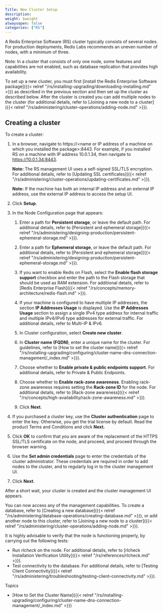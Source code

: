 ```yaml
---
Title: New Cluster Setup
description:
weight: $weight
alwaysopen: false
categories: ["RS"]
---
```

A Redis Enterprise Software (RS) cluster typically consists of several
nodes. For production deployments, Redis Labs recommends an uneven
number of nodes, with a minimum of three.

Note: In a cluster that consists of only one node, some features and
capabilities are not enabled, such as database replication that provides high availability.

To set up a new cluster, you must first [install the Redis Enterprise
Software
package]({{< relref "/rs/installing-upgrading/downloading-installing.md" >}})
as described in the previous section and then set up the cluster as
described below. After the cluster is created you can add multiple nodes
to the cluster (for additional details, refer to [Joining a new node to
a
cluster]({{< relref "/rs/administering/cluster-operations/adding-node.md" >}}).

## Creating a cluster

To create a cluster:

1. In a browser, navigate to https://\<name or IP address of a machine
    on which you installed the package\>:8443. For example, if you
    installed RS on a machine with IP address 10.0.1.34, then navigate
    to https://10.0.1.34:8443.

    **Note:** The RS management UI uses a self-signed SSL/TLS encryption.
    For additional details, refer to [Updating SSL
    certificates]({{< relref "/rs/administering/cluster-operations/updating-certificates.md" >}}).

    **Note:** If the machine has both an internal IP address and an
    external IP address, use the external IP address to access the setup
    UI.

1. Click **Setup**.
1. In the Node Configuration page that appears:

    1. Enter a path for **Persistent storage**, or leave the default
        path.
        For additional details, refer to [Persistent and ephemeral
        storage]({{< relref "/rs/administering/designing-production/persistent-ephemeral-storage.md" >}}).

    1. Enter a path for **Ephemeral storage**, or leave the default
        path.
        For additional details, refer to [Persistent and ephemeral
        storage]({{< relref "/rs/administering/designing-production/persistent-ephemeral-storage.md" >}}).

    1. If you want to enable Redis on Flash, select the **Enable flash
        storage support** checkbox and enter the path to the Flash
        storage that should be used as RAM extension.
        For additional details, refer to [Redis Enterprise
        Flash]({{< relref "/rs/concepts/memory-architecture/redis-flash.md" >}}).

    1. If your machine is configured to have multiple IP addresses, the
        section **IP Addresses Usage** is displayed. Use the **IP
        Addresses Usage** section to assign a single IPv4 type address
        for internal traffic and multiple IPv4/IPv6 type addresses for
        external traffic. For additional details, refer to Multi-IP &
        IPv6.

    1. In Cluster configuration, select **Create new cluster**.

    1. In **Cluster name (FQDN)**, enter a unique name for the
        cluster.
        For guidelines, refer to [How to set the cluster
        name]({{< relref "/rs/installing-upgrading/configuring/cluster-name-dns-connection-management/_index.md" >}}).

    1. Choose whether to **Enable private & public endpoints support**.
        For additional details, refer to Private & Public Endpoints.

    1. Choose whether to **Enable rack-zone awareness**. Enabling
        rack-zone awareness requires setting the **Rack-zone ID** for
        the node. For additional details, refer to [Rack-zone
        awareness]({{< relref "/rs/concepts/high-availability/rack-zone-awareness.md" >}}).

    1. Click **Next**.
1. If you purchased a cluster key, use the **Cluster authentication**
    page to enter the key. Otherwise, you get the trial license by
    default. Read the product Terms and Conditions and click **Next.**
1. Click **OK** to confirm that you are aware of the replacement of the HTTPS SSL/TLS
    certificate on the node, and proceed, and proceed through the browser warning.
1. Use the **Set admin credentials** page to enter the credentials of
    the cluster administrator. These credentials are required in order
    to add nodes to the cluster, and to regularly log in to the cluster
    management UI.
1. Click **Next**.

After a short wait, your cluster is created and the cluster management
UI appears.

You can now access any of the management capabilities. To create a
database, refer to [Creating a new
database]({{< relref "/rs/administering/database-operations/creating-database.md" >}}),
or add another node to this cluster, refer to [Joining a new node to a
cluster]({{< relref "/rs/administering/cluster-operations/adding-node.md" >}}).

It is highly advisable to verify that the node is functioning properly,
by carrying out the following tests:

- Run *rlcheck* on the node. For additional details, refer to [rlcheck
    Installation Verification
    Utility]({{< relref "/rs/references/rlcheck.md" >}}).
- Test connectivity to the database. For additional details, refer to
    [Testing Client
    Connectivity]({{< relref "/rs/administering/troubleshooting/testing-client-connectivity.md" >}}).

Topics

- [How to Set the Cluster
    Name]({{< relref "/rs/installing-upgrading/configuring/cluster-name-dns-connection-management/_index.md" >}})
